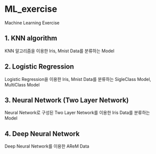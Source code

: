 # ML_exercise
Machine Learning Exercise

## 1. KNN algorithm

KNN 알고리즘을 이용한 Iris, Mnist Data를 분류하는 Model

## 2. Logistic Regression

Logistic Regression을 이용한 Iris, Mnist Data를 분류하는 SigleClass Model, MultiClass Model

## 3. Neural Network (Two Layer Network)

Neural Network로 구성된 Two Layer Network를 이용한 Iris Data를 분류하는 Model

## 4. Deep Neural Network

Deep Neural Network를 이용한 AReM Data
